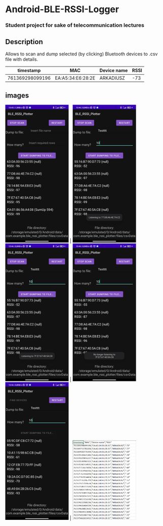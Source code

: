 # Android-BLE-RSSI-Logger
### Student project for sake of telecommunication lectures

## Description
Allows to scan and dump selected (by clicking) Bluetooth devices to .csv file with details.

timestamp | MAC | Device name | RSSI
------------ | ------------- | ------------- | -------------
761369298099196 | EA:A5:34:E6:28:2E | ARKADIUSZ | -73

## images
<img src="images/1.jpg" alt="drawing" width="200"/> | <img src="images/2.jpg" alt="drawing" width="200"/>
<img src="images/3.jpg" alt="drawing" width="200"/> | <img src="images/4.jpg" alt="drawing" width="200"/>
<img src="images/5.jpg" alt="drawing" width="200"/> | <img src="images/csv-preview.png" alt="drawing" width="200"/>


